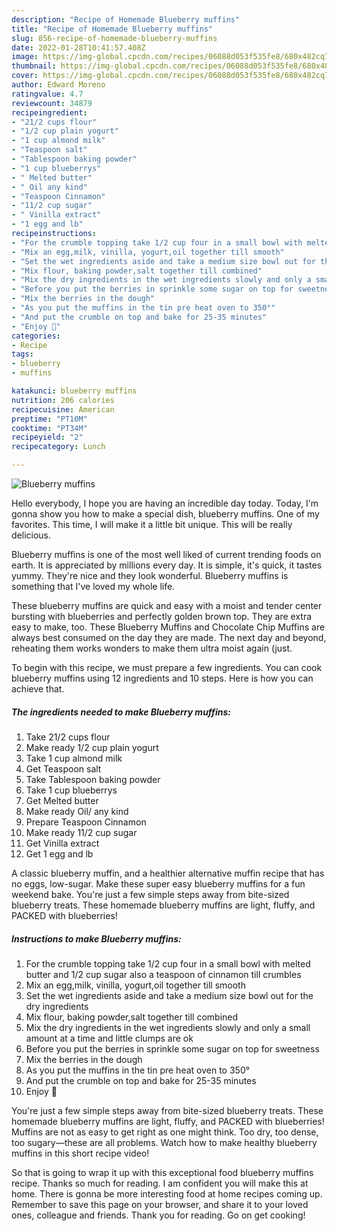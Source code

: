 ```yaml
---
description: "Recipe of Homemade Blueberry muffins"
title: "Recipe of Homemade Blueberry muffins"
slug: 856-recipe-of-homemade-blueberry-muffins
date: 2022-01-28T10:41:57.408Z
image: https://img-global.cpcdn.com/recipes/06088d053f535fe8/680x482cq70/blueberry-muffins-recipe-main-photo.jpg
thumbnail: https://img-global.cpcdn.com/recipes/06088d053f535fe8/680x482cq70/blueberry-muffins-recipe-main-photo.jpg
cover: https://img-global.cpcdn.com/recipes/06088d053f535fe8/680x482cq70/blueberry-muffins-recipe-main-photo.jpg
author: Edward Moreno
ratingvalue: 4.7
reviewcount: 34879
recipeingredient:
- "21/2 cups flour"
- "1/2 cup plain yogurt"
- "1 cup almond milk"
- "Teaspoon salt"
- "Tablespoon baking powder"
- "1 cup blueberrys"
- " Melted butter"
- " Oil any kind"
- "Teaspoon Cinnamon"
- "11/2 cup sugar"
- " Vinilla extract"
- "1 egg and lb"
recipeinstructions:
- "For the crumble topping take 1/2 cup four in a small bowl with melted butter and 1/2 cup sugar also a teaspoon of cinnamon till crumbles"
- "Mix an egg,milk, vinilla, yogurt,oil together till smooth"
- "Set the wet ingredients aside and take a medium size bowl out for the dry ingredients"
- "Mix flour, baking powder,salt together till combined"
- "Mix the dry ingredients in the wet ingredients slowly and only a small amount at a time and little clumps are ok"
- "Before you put the berries in sprinkle some sugar on top for sweetness"
- "Mix the berries in the dough"
- "As you put the muffins in the tin pre heat oven to 350°"
- "And put the crumble on top and bake for 25-35 minutes"
- "Enjoy 🥺"
categories:
- Recipe
tags:
- blueberry
- muffins

katakunci: blueberry muffins 
nutrition: 206 calories
recipecuisine: American
preptime: "PT10M"
cooktime: "PT34M"
recipeyield: "2"
recipecategory: Lunch

---
```



![Blueberry muffins](https://img-global.cpcdn.com/recipes/06088d053f535fe8/680x482cq70/blueberry-muffins-recipe-main-photo.jpg)

Hello everybody, I hope you are having an incredible day today. Today, I'm gonna show you how to make a special dish, blueberry muffins. One of my favorites. This time, I will make it a little bit unique. This will be really delicious.

Blueberry muffins is one of the most well liked of current trending foods on earth. It is appreciated by millions every day. It is simple, it's quick, it tastes yummy. They're nice and they look wonderful. Blueberry muffins is something that I've loved my whole life.

These blueberry muffins are quick and easy with a moist and tender center bursting with blueberries and perfectly golden brown top. They are extra easy to make, too. These Blueberry Muffins and Chocolate Chip Muffins are always best consumed on the day they are made. The next day and beyond, reheating them works wonders to make them ultra moist again (just.


To begin with this recipe, we must prepare a few ingredients. You can cook blueberry muffins using 12 ingredients and 10 steps. Here is how you can achieve that.

<!--inarticleads1-->

##### The ingredients needed to make Blueberry muffins:

1. Take 21/2 cups flour
1. Make ready 1/2 cup plain yogurt
1. Take 1 cup almond milk
1. Get Teaspoon salt
1. Take Tablespoon baking powder
1. Take 1 cup blueberrys
1. Get  Melted butter
1. Make ready  Oil/ any kind
1. Prepare Teaspoon Cinnamon
1. Make ready 11/2 cup sugar
1. Get  Vinilla extract
1. Get 1 egg and lb


A classic blueberry muffin, and a healthier alternative muffin recipe that has no eggs, low-sugar. Make these super easy blueberry muffins for a fun weekend bake. You&#39;re just a few simple steps away from bite-sized blueberry treats. These homemade blueberry muffins are light, fluffy, and PACKED with blueberries! 

<!--inarticleads2-->

##### Instructions to make Blueberry muffins:

1. For the crumble topping take 1/2 cup four in a small bowl with melted butter and 1/2 cup sugar also a teaspoon of cinnamon till crumbles
1. Mix an egg,milk, vinilla, yogurt,oil together till smooth
1. Set the wet ingredients aside and take a medium size bowl out for the dry ingredients
1. Mix flour, baking powder,salt together till combined
1. Mix the dry ingredients in the wet ingredients slowly and only a small amount at a time and little clumps are ok
1. Before you put the berries in sprinkle some sugar on top for sweetness
1. Mix the berries in the dough
1. As you put the muffins in the tin pre heat oven to 350°
1. And put the crumble on top and bake for 25-35 minutes
1. Enjoy 🥺


You&#39;re just a few simple steps away from bite-sized blueberry treats. These homemade blueberry muffins are light, fluffy, and PACKED with blueberries! Muffins are not as easy to get right as one might think. Too dry, too dense, too sugary—these are all problems. Watch how to make healthy blueberry muffins in this short recipe video! 

So that is going to wrap it up with this exceptional food blueberry muffins recipe. Thanks so much for reading. I am confident you will make this at home. There is gonna be more interesting food at home recipes coming up. Remember to save this page on your browser, and share it to your loved ones, colleague and friends. Thank you for reading. Go on get cooking!
